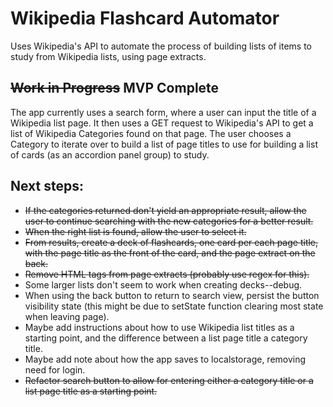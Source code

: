 # Wikipedia Flashcard Automator

Uses Wikipedia's API to automate the process of building lists of items to study from Wikipedia lists, using page extracts.

## ~~Work in Progress~~ MVP Complete

The app currently uses a search form, where a user can input the title of a Wikipedia list page. It then uses a GET request to Wikipedia's API to get a list of Wikipedia Categories found on that page. The user chooses a Category to iterate over to build a list of page titles to use for building a list of cards (as an accordion panel group) to study.

## Next steps:

* ~~If the categories returned don't yield an appropriate result, allow the user to continue searching with the new categories for a better result.~~
* ~~When the right list is found, allow the user to select it.~~
* ~~From results, create a deck of flashcards, one card per each page title, with the page title as the front of the card, and the page extract on the back.~~
* ~~Remove HTML tags from page extracts (probably use regex for this).~~
* Some larger lists don't seem to work when creating decks--debug.
* When using the back button to return to search view, persist the button visibility state (this might be due to setState function clearing most state when leaving page).
* Maybe add instructions about how to use Wikipedia list titles as a starting point, and the difference between a list page title a category title.
* Maybe add note about how the app saves to localstorage, removing need for login.
* ~~Refactor search button to allow for entering either a category title or a list page title as a starting point.~~

